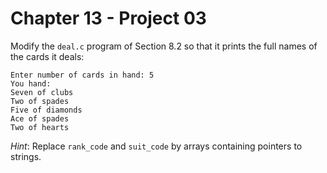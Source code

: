 # Chapter 13 - Project 03

Modify the `deal.c` program of Section 8.2 so that it prints the full names of
the cards it deals:

```
Enter number of cards in hand: 5
You hand:
Seven of clubs
Two of spades
Five of diamonds
Ace of spades
Two of hearts
```

_Hint_: Replace `rank_code` and `suit_code` by arrays containing pointers to
strings.
